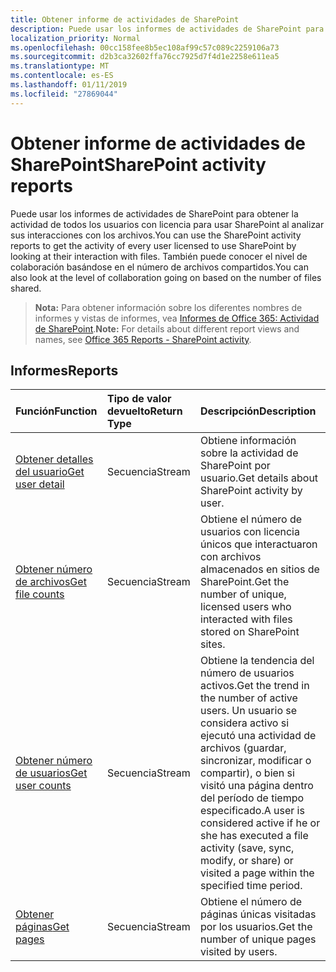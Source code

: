 ```yaml
---
title: Obtener informe de actividades de SharePoint
description: Puede usar los informes de actividades de SharePoint para obtener la actividad de todos los usuarios con licencia para usar SharePoint al analizar sus interacciones con los archivos. También puede conocer el nivel de colaboración basándose en el número de archivos compartidos.
localization_priority: Normal
ms.openlocfilehash: 00cc158fee8b5ec108af99c57c089c2259106a73
ms.sourcegitcommit: d2b3ca32602ffa76cc7925d7f4d1e2258e611ea5
ms.translationtype: MT
ms.contentlocale: es-ES
ms.lasthandoff: 01/11/2019
ms.locfileid: "27869044"
---
```

# <a name="sharepoint-activity-reports"></a><span data-ttu-id="ba78f-104">Obtener informe de actividades de SharePoint</span><span class="sxs-lookup"><span data-stu-id="ba78f-104">SharePoint activity reports</span></span>

<span data-ttu-id="ba78f-105">Puede usar los informes de actividades de SharePoint para obtener la actividad de todos los usuarios con licencia para usar SharePoint al analizar sus interacciones con los archivos.</span><span class="sxs-lookup"><span data-stu-id="ba78f-105">You can use the SharePoint activity reports to get the activity of every user licensed to use SharePoint by looking at their interaction with files.</span></span> <span data-ttu-id="ba78f-106">También puede conocer el nivel de colaboración basándose en el número de archivos compartidos.</span><span class="sxs-lookup"><span data-stu-id="ba78f-106">You can also look at the level of collaboration going on based on the number of files shared.</span></span>

> <span data-ttu-id="ba78f-107">**Nota:** Para obtener información sobre los diferentes nombres de informes y vistas de informes, vea [Informes de Office 365: Actividad de SharePoint](https://support.office.com/client/SharePoint-activity-a91c958f-1279-499d-9959-12f0de08dc8f).</span><span class="sxs-lookup"><span data-stu-id="ba78f-107">**Note:** For details about different report views and names, see [Office 365 Reports - SharePoint activity](https://support.office.com/client/SharePoint-activity-a91c958f-1279-499d-9959-12f0de08dc8f).</span></span>

## <a name="reports"></a><span data-ttu-id="ba78f-108">Informes</span><span class="sxs-lookup"><span data-stu-id="ba78f-108">Reports</span></span>

| <span data-ttu-id="ba78f-109">Función</span><span class="sxs-lookup"><span data-stu-id="ba78f-109">Function</span></span>                                 | <span data-ttu-id="ba78f-110">Tipo de valor devuelto</span><span class="sxs-lookup"><span data-stu-id="ba78f-110">Return Type</span></span> | <span data-ttu-id="ba78f-111">Descripción</span><span class="sxs-lookup"><span data-stu-id="ba78f-111">Description</span></span>                              |
| :--------------------------------------- | :---------- | :--------------------------------------- |
| [<span data-ttu-id="ba78f-112">Obtener detalles del usuario</span><span class="sxs-lookup"><span data-stu-id="ba78f-112">Get user detail</span></span>](../api/reportroot-getsharepointactivityuserdetail.md) | <span data-ttu-id="ba78f-113">Secuencia</span><span class="sxs-lookup"><span data-stu-id="ba78f-113">Stream</span></span>      | <span data-ttu-id="ba78f-114">Obtiene información sobre la actividad de SharePoint por usuario.</span><span class="sxs-lookup"><span data-stu-id="ba78f-114">Get details about SharePoint activity by user.</span></span> |
| [<span data-ttu-id="ba78f-115">Obtener número de archivos</span><span class="sxs-lookup"><span data-stu-id="ba78f-115">Get file counts</span></span>](../api/reportroot-getsharepointactivityfilecounts.md) | <span data-ttu-id="ba78f-116">Secuencia</span><span class="sxs-lookup"><span data-stu-id="ba78f-116">Stream</span></span>      | <span data-ttu-id="ba78f-117">Obtiene el número de usuarios con licencia únicos que interactuaron con archivos almacenados en sitios de SharePoint.</span><span class="sxs-lookup"><span data-stu-id="ba78f-117">Get the number of unique, licensed users who interacted with files stored on SharePoint sites.</span></span> |
| [<span data-ttu-id="ba78f-118">Obtener número de usuarios</span><span class="sxs-lookup"><span data-stu-id="ba78f-118">Get user counts</span></span>](../api/reportroot-getsharepointactivityusercounts.md) | <span data-ttu-id="ba78f-119">Secuencia</span><span class="sxs-lookup"><span data-stu-id="ba78f-119">Stream</span></span>      | <span data-ttu-id="ba78f-120">Obtiene la tendencia del número de usuarios activos.</span><span class="sxs-lookup"><span data-stu-id="ba78f-120">Get the trend in the number of active users.</span></span> <span data-ttu-id="ba78f-121">Un usuario se considera activo si ejecutó una actividad de archivos (guardar, sincronizar, modificar o compartir), o bien si visitó una página dentro del período de tiempo especificado.</span><span class="sxs-lookup"><span data-stu-id="ba78f-121">A user is considered active if he or she has executed a file activity (save, sync, modify, or share) or visited a page within the specified time period.</span></span> |
| [<span data-ttu-id="ba78f-122">Obtener páginas</span><span class="sxs-lookup"><span data-stu-id="ba78f-122">Get pages</span></span>](../api/reportroot-getsharepointactivitypages.md) | <span data-ttu-id="ba78f-123">Secuencia</span><span class="sxs-lookup"><span data-stu-id="ba78f-123">Stream</span></span>      | <span data-ttu-id="ba78f-124">Obtiene el número de páginas únicas visitadas por los usuarios.</span><span class="sxs-lookup"><span data-stu-id="ba78f-124">Get the number of unique pages visited by users.</span></span> |
